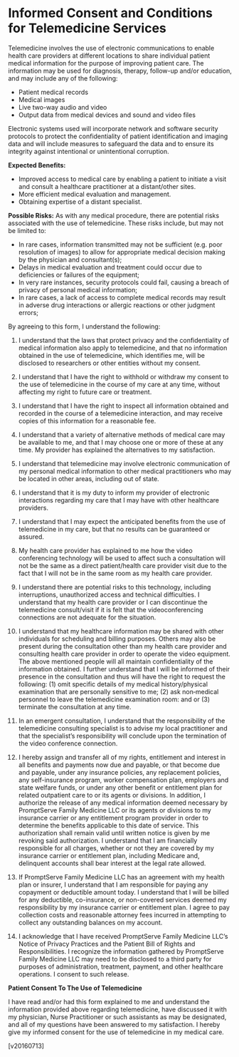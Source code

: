 Informed Consent and Conditions for Telemedicine Services
=============

Telemedicine involves the use of electronic communications to enable health care providers at different locations to share individual patient medical information for the purpose of improving patient care. The information may be used for diagnosis, therapy, follow-up and/or education, and may include any of the following:

 - Patient medical records
 - Medical images
 - Live two-way audio and video
 - Output data from medical devices and sound and video files

Electronic systems used will incorporate network and software security protocols to protect the confidentiality of patient identification and imaging data and will include measures to safeguard the data and to ensure its integrity against intentional or unintentional corruption.

**Expected Benefits:**

- Improved access to medical care by enabling a patient to initiate a visit and consult a healthcare practitioner at a distant/other sites.
- More efficient medical evaluation and management.
- Obtaining expertise of a distant specialist.

**Possible Risks:**
As with any medical procedure, there are potential risks associated with the use of telemedicine. These risks include, but may not be limited to:

 - In rare cases, information transmitted may not be sufficient (e.g. poor resolution of images) to allow for appropriate medical decision making by the physician and consultant(s);
 - Delays in medical evaluation and treatment could occur due to deficiencies or failures of the equipment;
 - In very rare instances, security protocols could fail, causing a breach of privacy of personal medical information;
 - In rare cases, a lack of access to complete medical records may result in adverse drug interactions or allergic reactions or other judgment errors;

By agreeing to this form, I understand the following:

1. I understand that the laws that protect privacy and the confidentiality of medical information also apply to telemedicine, and that no information obtained in the use of telemedicine, which identifies me, will be disclosed to researchers or other entities without my consent.

2. I understand that I have the right to withhold or withdraw my consent to the use of telemedicine in the course of my care at any time, without affecting my right to future care or treatment.

3. I understand that I have the right to inspect all information obtained and recorded in the course of a telemedicine interaction, and may receive copies of this information for a reasonable fee.

4. I understand that a variety of alternative methods of medical care may be available to me, and that I may choose one or more of these at any time. My provider has explained the alternatives to my satisfaction.

5. I understand that telemedicine may involve electronic communication of my personal medical information to other medical practitioners who may be located in other areas, including out of state.

6. I understand that it is my duty to inform my provider of electronic interactions regarding my care that I may have with other healthcare providers.

7. I understand that I may expect the anticipated benefits from the use of telemedicine in my care, but that no results can be guaranteed or assured.

8. My health care provider has explained to me how the video conferencing technology will be used to affect such a consultation will not be the same as a direct patient/health care provider visit due to the fact that I will not be in the same room as my health care provider. 

9. I understand there are potential risks to this technology, including interruptions, unauthorized access and technical difficulties. I understand that my health care provider or I can discontinue the telemedicine consult/visit if it is felt that the videoconferencing connections are not adequate for the situation. 

10. I understand that my healthcare information may be shared with other individuals for scheduling and billing purposes. Others may also be present during the consultation other than my health care provider and consulting health care provider in order to operate the video equipment. The above mentioned people will all maintain confidentiality of the information obtained. I further understand that I will be informed of their presence in the consultation and thus will have the right to request the following: (1) omit specific details of my medical history/physical examination that are personally sensitive to me; (2) ask non‐medical personnel to leave the telemedicine examination room: and or (3) terminate the consultation at any time. 

11. In an emergent consultation, I understand that the responsibility of the telemedicine consulting specialist is to advise my local practitioner and that the specialist’s responsibility will conclude upon the termination of the video conference connection.

12. I hereby assign and transfer all of my rights, entitlement and interest in all benefits and payments now due and payable, or that become due and payable, under any insurance policies, any replacement policies, any self-insurance program, worker compensation plan, employers and state welfare funds, or under any other benefit or entitlement plan for related outpatient care to or its agents or divisions. In addition, I authorize the release of any medical information deemed necessary by PromptServe Family Medicine LLC or its agents or divisions to my insurance carrier or any entitlement program provider in order to determine the benefits applicable to this date of service. This authorization shall remain valid until written notice is given by me revoking said authorization. I understand that I am financially responsible for all charges, whether or not they are covered by my insurance carrier or entitlement plan, including Medicare and, delinquent accounts shall bear interest at the legal rate allowed. 

13. If PromptServe Family Medicine LLC has an agreement with my health plan or insurer, I understand that I am responsible for paying any copayment or deductible amount today. I understand that I will be billed for any deductible, co-insurance, or non-covered services deemed my responsibility by my insurance carrier or entitlement plan. I agree to pay collection costs and reasonable attorney fees incurred in attempting to collect any outstanding balances on my account. 

14. I acknowledge that I have received PromptServe Family Medicine LLC’s Notice of Privacy Practices and the Patient Bill of Rights and Responsibilities. I recognize the information gathered by PromptServe Family Medicine LLC may need to be disclosed to a third party for purposes of administration, treatment, payment, and other healthcare operations. I consent to such release.  

**Patient Consent To The Use of Telemedicine**

I have read and/or had this form explained to me and understand the information provided above regarding telemedicine, have discussed it with my physician, Nurse Practitioner or such assistants as may be designated, and all of my questions have been answered to my satisfaction. I hereby give my informed consent for the use of telemedicine in my medical care.

[v20160713]